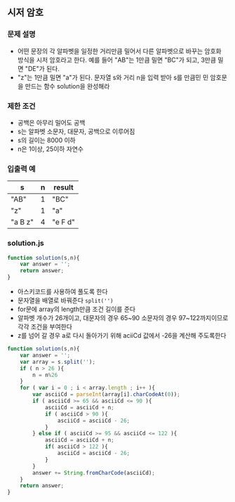 ## 시저 암호

### 문제 설명
- 어떤 문장의 각 알파벳을 일정한 거리만큼 밀어서 다른 알파벳으로 바꾸는 암호화 방식을 시저 암호라고 한다. 예를 들어 "AB"는 1만큼 밀면 "BC"가 되고, 3만큼 밀면 "DE"가 된다.
- "z"는 1만큼 밀면 "a"가 된다. 문자열 s와 거리 n을 입력 받아 s를 만큼민 민 암호문을 만드는 함수 solution을 완성해라

### 제한 조건
- 공백은 아무리 밀어도 공백
- s는 알파벳 소문자, 대문자, 공백으로 이루어짐
- s의 길이는 8000 이하
- n은 1이상, 25이하 자연수

### 입출력 예
s|n|result
|------|-----------|--------|
"AB"|1|"BC"
"z"|1|"a"
"a B z"|4|"e F d"

### solution.js
```javascript
function solution(s,n){
    var answer = '';
    return answer;
}
```

- 아스키코드를 사용하여 풀도록 한다
- 문자열을 배열로 바꿔준다 `split('')`
- for문에 array의 length만큼 조건 길이를 준다
- 알파벳 개수가 26개이고, 대문자의 경우 65~90 소문자의 경우 97~122까지이므로 각각 조건을 부여한다
- z를 넘어 갈 경우 a로 다시 돌아가기 위해 aciiCd 값에서 -26을 계산해 주도록한다 

```javascript
function solution(s,n){
    var answer = '';
    var array = s.split('');
    if ( n > 26 ){
        n = n%26
    }
    for ( var i = 0 ; i < array.length ; i++ ){
        var asciiCd = parseInt(array[i].charCodeAt(0));
        if ( asciiCd >= 65 && asciiCd <= 90 ){
            asciiCd = asciiCd + n;
            if ( asciiCd > 90 ){
                asciiCd = asciiCd - 26;
            }
        } else if ( asciiCd >= 95 && asciiCd <= 122 ){
            asciiCd = asciiCd + n;
            if( asciiCd > 122 ){
                asciiCd = asciiCd - 26;
            }
        }
        answer += String.fromCharCode(asciiCd);
    } 
    return answer;
}
```